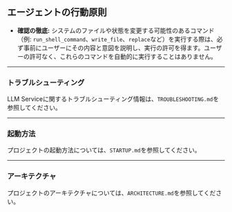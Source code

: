 ## エージェントの行動原則

- **確認の徹底:** システムのファイルや状態を変更する可能性のあるコマンド（例: `run_shell_command`、`write_file`、`replace`など）を実行する際は、必ず事前にユーザーにその内容と意図を説明し、実行の許可を得ます。ユーザーの許可なく、これらのコマンドを自動的に実行することはありません。

---

### トラブルシューティング

LLM Serviceに関するトラブルシューティング情報は、`TROUBLESHOOTING.md`を参照してください。

---

### 起動方法

プロジェクトの起動方法については、`STARTUP.md`を参照してください。

---

### アーキテクチャ

プロジェクトのアーキテクチャについては、`ARCHITECTURE.md`を参照してください。
